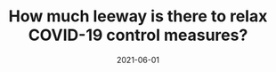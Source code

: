 ---
title: "How much leeway is there to relax COVID-19 control measures?"
collection: publications
permalink: /publication/2021-06-01-leeway
date: 2021-06-01
venue: 'Epidemics'
paperurl: 'http://academicpages.github.io/files/paper1.pdf'
---